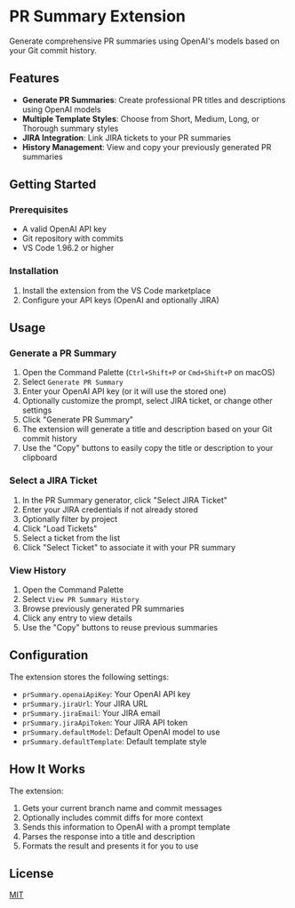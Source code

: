 # PR Summary Extension

Generate comprehensive PR summaries using OpenAI's models based on your Git commit history.

## Features

- **Generate PR Summaries**: Create professional PR titles and descriptions using OpenAI models
- **Multiple Template Styles**: Choose from Short, Medium, Long, or Thorough summary styles
- **JIRA Integration**: Link JIRA tickets to your PR summaries
- **History Management**: View and copy your previously generated PR summaries

## Getting Started

### Prerequisites

- A valid OpenAI API key
- Git repository with commits
- VS Code 1.96.2 or higher

### Installation

1. Install the extension from the VS Code marketplace
2. Configure your API keys (OpenAI and optionally JIRA)

## Usage

### Generate a PR Summary

1. Open the Command Palette (`Ctrl+Shift+P` or `Cmd+Shift+P` on macOS)
2. Select `Generate PR Summary`
3. Enter your OpenAI API key (or it will use the stored one)
4. Optionally customize the prompt, select JIRA ticket, or change other settings
5. Click "Generate PR Summary"
6. The extension will generate a title and description based on your Git commit history
7. Use the "Copy" buttons to easily copy the title or description to your clipboard

### Select a JIRA Ticket

1. In the PR Summary generator, click "Select JIRA Ticket"
2. Enter your JIRA credentials if not already stored
3. Optionally filter by project
4. Click "Load Tickets"
5. Select a ticket from the list
6. Click "Select Ticket" to associate it with your PR summary

### View History

1. Open the Command Palette
2. Select `View PR Summary History`
3. Browse previously generated PR summaries
4. Click any entry to view details
5. Use the "Copy" buttons to reuse previous summaries

## Configuration

The extension stores the following settings:

- `prSummary.openaiApiKey`: Your OpenAI API key
- `prSummary.jiraUrl`: Your JIRA URL
- `prSummary.jiraEmail`: Your JIRA email
- `prSummary.jiraApiToken`: Your JIRA API token
- `prSummary.defaultModel`: Default OpenAI model to use
- `prSummary.defaultTemplate`: Default template style

## How It Works

The extension:

1. Gets your current branch name and commit messages
2. Optionally includes commit diffs for more context
3. Sends this information to OpenAI with a prompt template
4. Parses the response into a title and description
5. Formats the result and presents it for you to use

## License

[MIT](LICENSE)
